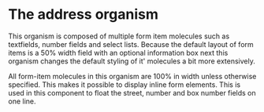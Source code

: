 # The address organism
This organism is composed of multiple form item molecules such as textfields, number fields and select lists.
Because the default layout of form items is a 50% width field with an optional information box next this organism changes
the default styling of it' molecules a bit more extensively.

All form-item molecules in this organism are 100% in width unless otherwise specified. This makes it possible to display inline form elements.
This is used in this component to float the street, number and box number fields on one line.